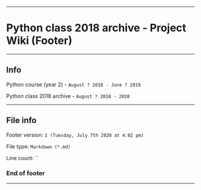 
***

# Python class 2018 archive - Project Wiki (Footer)

***

## Info

Python course (year 2) - `August ? 2018 - June ? 2019`

Python class 2018 archive - `August ? 2018 - 2020`

***

## File info

Footer version: `1 (Tuesday, July 7th 2020 at 4:02 pm)`

File type: `Markdown (*.md)`

Line count: ``

### End of footer

***
